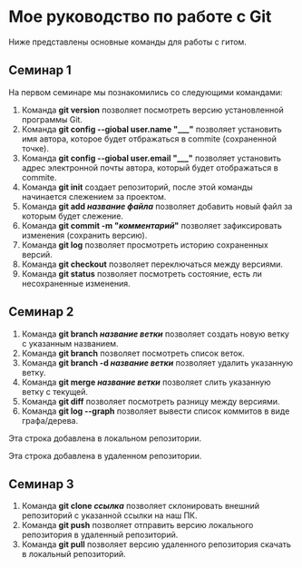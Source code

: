 # Мое руководство по работе с Git
Ниже представлены основные команды для работы с гитом.
## Семинар 1
На первом семинаре мы познакомились со следующими командами:
1. Команда **git version** позволяет посмотреть версию установленной программы Git.
1. Команда **git config --giobal user.name "___"** позволяет установить имя автора, которое будет отбражаться в commite (сохраненной точке).
2. Команда **git config --giobal user.email "___"** позволяет установить адрес электронной почты автора, который будет отображаться в commite.
3. Команда **git init** создает репозиторий, после этой команды начинается слежением за проектом.
4. Команда **git add *название файла*** позволяет добавить новый файл за которым будет слежение.
5. Команда **git commit -m "*комментарий*"** позволяет зафиксировать изменения (сохранить версию).
6. Команда **git log** позволяет просмотреть историю сохраненных версий.
7. Команда **git checkout** позволяет переключаться между версиями.
8. Команда **git status** позволяет посмотреть состояние, есть ли несохраненные изменения.
## Семинар 2
1. Команда **git branch *название ветки*** позволяет создать новую ветку с указанным названием.
2. Команда **git branch** позволяет посмотреть список веток.
3. Команда **git branch -d *название ветки*** позволяет удалить указанную ветку.
4. Команда **git merge *название ветки*** позволяет слить указанную ветку с текущей.
5. Команда **git diff** позволяет посмотреть разницу между версиями.
5. Команда **git log --graph** позволяет вывести список коммитов в виде графа/дерева.

Эта строка добавлена в локальном репозитории.

Эта строка добавлена в удаленном репозитории.

## Семинар 3
1. Команда **git clone *ссылка*** позволяет склонировать внешний репозиторий с указанной ссылки на наш ПК.
2. Команда **git push** позволяет отправить версию локального репозитория в удаленный репозиторий.
3. Команда **git pull** позволяет версию удаленного репозитория скачать в локальный репозиторий. 